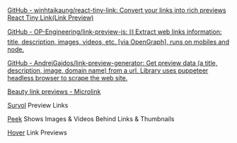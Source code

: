 
[GitHub - winhtaikaung/react-tiny-link: Convert your links into rich previews](https://github.com/winhtaikaung/react-tiny-link)
[React Tiny Link(Link Preview)](https://winhtaikaung.github.io/react-tiny-link/)

[GitHub - OP-Engineering/link-preview-js: ⛓ Extract web links information: title, description, images, videos, etc. [via OpenGraph], runs on mobiles and node.](https://github.com/OP-Engineering/link-preview-js)

[GitHub - AndrejGajdos/link-preview-generator: Get preview data (a title, description, image, domain name) from a url. Library uses puppeteer headless browser to scrape the web site.](https://github.com/AndrejGajdos/link-preview-generator)

[Beauty link previews - Microlink](https://microlink.io/sdk)

[Survol](https://survol.me/)
Preview Links

[Peek](https://github.com/corbindavenport/peek)
Shows Images & Videos Behind Links & Thumbnails

[Hover](https://chrome.google.com/webstore/detail/hover/eiiibfemcfcehadokcldlcdljfdlmolj)
Link Previews
